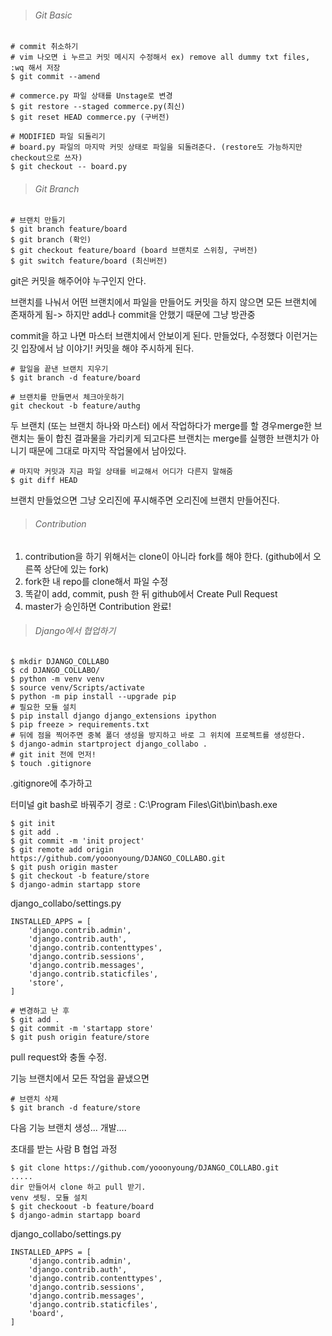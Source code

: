 > ###### Git Basic
```
# commit 취소하기
# vim 나오면 i 누르고 커밋 메시지 수정해서 ex) remove all dummy txt files, :wq 해서 저장
$ git commit --amend

# commerce.py 파일 상태를 Unstage로 변경
$ git restore --staged commerce.py(최신)
$ git reset HEAD commerce.py (구버전)

# MODIFIED 파일 되돌리기
# board.py 파일의 마지막 커밋 상태로 파일을 되돌려준다. (restore도 가능하지만 checkout으로 쓰자)
$ git checkout -- board.py
```


> ###### Git Branch

```
# 브랜치 만들기
$ git branch feature/board
$ git branch (확인)
$ git checkout feature/board (board 브랜치로 스위칭, 구버전)
$ git switch feature/board (최신버전)
```

git은 커밋을 해주어야 누구인지 안다. 

브랜치를 나눠서 어떤 브랜치에서 파일을 만들어도 커밋을 하지 않으면 모든 브랜치에 존재하게 됨-> 하지만 add나 commit을 안했기 때문에 그냥 방관중

commit을 하고 나면 마스터 브랜치에서 안보이게 된다. 만들었다, 수정했다 이런거는 깃 입장에서 남 이야기! 커밋을 해야 주시하게 된다.

```
# 할일을 끝낸 브랜치 지우기
$ git branch -d feature/board

# 브랜치를 만들면서 체크아웃하기
git checkout -b feature/authg
```

두 브랜치 (또는 브랜치 하나와 마스터) 에서 작업하다가 merge를 할 경우merge한 브랜치는 둘이 합친 결과물을 가리키게 되고다른 브랜치는 merge를 실행한 브랜치가 아니기 때문에 그대로 마지막 작업물에서 남아있다.

```
# 마지막 커밋과 지금 파일 상태를 비교해서 어디가 다른지 말해줌
$ git diff HEAD
```

브랜치 만들었으면 그냥 오리진에 푸시해주면 오리진에 브랜치 만들어진다.



> ###### Contribution

1. contribution을 하기 위해서는 clone이 아니라 fork를 해야 한다. (github에서 오른쪽 상단에 있는 fork)
2. fork한 내 repo를 clone해서 파일 수정
3. 똑같이 add, commit, push 한 뒤 github에서 Create Pull Request
4. master가 승인하면 Contribution 완료!



> ###### Django에서 협업하기

```
$ mkdir DJANGO_COLLABO
$ cd DJANGO_COLLABO/
$ python -m venv venv
$ source venv/Scripts/activate
$ python -m pip install --upgrade pip   
# 필요한 모듈 설치
$ pip install django django_extensions ipython   
$ pip freeze > requirements.txt
# 뒤에 점을 찍어주면 중복 폴더 생성을 방지하고 바로 그 위치에 프로젝트를 생성한다.
$ django-admin startproject django_collabo .  
# git init 전에 먼저!
$ touch .gitignore
```

.gitignore에 추가하고

터미널 git bash로 바꿔주기 경로 : C:\Program Files\Git\bin\bash.exe

```
$ git init
$ git add .
$ git commit -m 'init project'
$ git remote add origin https://github.com/yooonyoung/DJANGO_COLLABO.git
$ git push origin master
$ git checkout -b feature/store
$ django-admin startapp store
```

django_collabo/settings.py

```
INSTALLED_APPS = [
    'django.contrib.admin',
    'django.contrib.auth',
    'django.contrib.contenttypes',
    'django.contrib.sessions',
    'django.contrib.messages',
    'django.contrib.staticfiles',
    'store',
]
```

```
# 변경하고 난 후
$ git add .
$ git commit -m 'startapp store'
$ git push origin feature/store
```

pull request와 충돌 수정. 

기능 브랜치에서 모든 작업을 끝냈으면

```
# 브랜치 삭제
$ git branch -d feature/store
```

다음 기능 브랜치 생성... 개발.... 



초대를 받는 사람 B 협업 과정

```
$ git clone https://github.com/yooonyoung/DJANGO_COLLABO.git
.....
dir 만들어서 clone 하고 pull 받기.
venv 셋팅. 모듈 설치
$ git checkoout -b feature/board
$ django-admin startapp board
```

django_collabo/settings.py

```
INSTALLED_APPS = [
    'django.contrib.admin',
    'django.contrib.auth',
    'django.contrib.contenttypes',
    'django.contrib.sessions',
    'django.contrib.messages',
    'django.contrib.staticfiles',
    'board',
]
```

